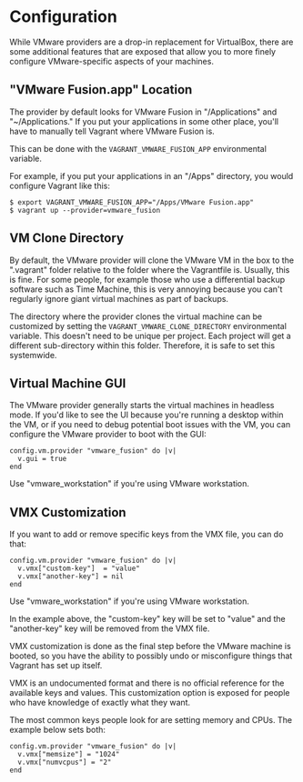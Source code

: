 
# Configuration

While VMware providers are a drop-in replacement for VirtualBox, there are some additional features that are exposed that allow you to more finely configure VMware-specific aspects of your machines.

## "VMware Fusion.app" Location

The provider by default looks for VMware Fusion in "/Applications" and "~/Applications." If you put your applications in some other place, you'll have to manually tell Vagrant where VMware Fusion is.

This can be done with the `VAGRANT_VMWARE_FUSION_APP` environmental variable.

For example, if you put your applications in an "/Apps" directory, you would configure Vagrant like this:
```
$ export VAGRANT_VMWARE_FUSION_APP="/Apps/VMware Fusion.app"
$ vagrant up --provider=vmware_fusion
```

## VM Clone Directory

By default, the VMware provider will clone the VMware VM in the box to the ".vagrant" folder relative to the folder where the Vagrantfile is. Usually, this is fine. For some people, for example those who use a differential backup software such as Time Machine, this is very annoying because you can't regularly ignore giant virtual machines as part of backups.

The directory where the provider clones the virtual machine can be customized by setting the `VAGRANT_VMWARE_CLONE_DIRECTORY` environmental variable. This doesn't need to be unique per project. Each project will get a different sub-directory within this folder. Therefore, it is safe to set this systemwide.

## Virtual Machine GUI

The VMware provider generally starts the virtual machines in headless mode. If you'd like to see the UI because you're running a desktop within the VM, or if you need to debug potential boot issues with the VM, you can configure the VMware provider to boot with the GUI:
```
config.vm.provider "vmware_fusion" do |v|
  v.gui = true
end
```
Use "vmware_workstation" if you're using VMware workstation.

## VMX Customization

If you want to add or remove specific keys from the VMX file, you can do that:
```
config.vm.provider "vmware_fusion" do |v|
  v.vmx["custom-key"]  = "value"
  v.vmx["another-key"] = nil
end
```
Use "vmware_workstation" if you're using VMware workstation.

In the example above, the "custom-key" key will be set to "value" and the "another-key" key will be removed from the VMX file.

VMX customization is done as the final step before the VMware machine is booted, so you have the ability to possibly undo or misconfigure things that Vagrant has set up itself.

VMX is an undocumented format and there is no official reference for the available keys and values. This customization option is exposed for people who have knowledge of exactly what they want.

The most common keys people look for are setting memory and CPUs. The example below sets both:
```
config.vm.provider "vmware_fusion" do |v|
  v.vmx["memsize"] = "1024"
  v.vmx["numvcpus"] = "2"
end
```
